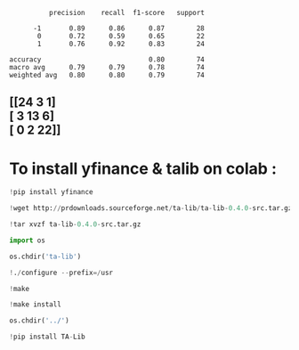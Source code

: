               precision    recall  f1-score   support

          -1       0.89      0.86      0.87        28
           0       0.72      0.59      0.65        22
           1       0.76      0.92      0.83        24

    accuracy                           0.80        74
    macro avg      0.79      0.79      0.78        74
    weighted avg   0.80      0.80      0.79        74

[[24  3  1]<br>
 [ 3 13  6]<br>
 [ 0  2 22]]
---
# To install yfinance & talib on colab :<br>

```python
!pip install yfinance
```

```python
!wget http://prdownloads.sourceforge.net/ta-lib/ta-lib-0.4.0-src.tar.gz
```

```python
!tar xvzf ta-lib-0.4.0-src.tar.gz
```

```python
import os
```

```python
os.chdir('ta-lib')
```

```python
!./configure --prefix=/usr
```

```python
!make
```

```python
!make install
```

```python
os.chdir('../')
```

```python
!pip install TA-Lib
```
